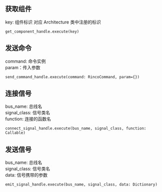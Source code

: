 ## 获取组件
key: 组件标识 对应 Architecture 类中注册的标识
```
get_component_handle.execute(key)
```

## 发送命令

command: 命令实例  
param：传入参数
```
send_command_handle.execute(command: RincoCommand, param={})
```

## 连接信号

bus_name: 总线名  
signal_class: 信号类名  
function: 连接的函数名
```
connect_signal_handle.execute(bus_name, signal_class, function: Callable)
```

## 发送信号

bus_name: 总线名  
signal_class: 信号类名  
data: 信号携带的参数
```		
emit_signal_handle.execute(bus_name, signal_class, data: Dictionary)
```
